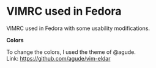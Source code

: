 # VIMRC used in Fedora

VIMRC used in Fedora with some usability modifications.

**Colors**

To change the colors, I used the theme of @agude.
<br>
Link: https://github.com/agude/vim-eldar
